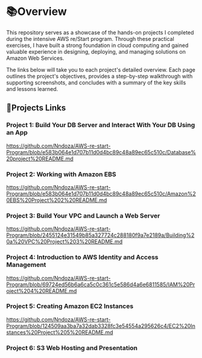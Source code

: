 # 📚Overview 

This repository serves as a showcase of the hands-on projects I completed during the intensive AWS re/Start program. Through these practical exercises, I have built a strong foundation in cloud computing and gained valuable experience in designing, deploying, and managing solutions on Amazon Web Services.

The links below will take you to each project's detailed overview. Each page outlines the project's objectives, provides a step-by-step walkthrough with supporting screenshots, and concludes with a summary of the key skills and lessons learned.


## 📁Projects Links
### Project 1: Build Your DB Server and Interact With Your DB Using an App

https://github.com/Nndoza/AWS-re-start-Program/blob/e583b064e1d707b11d0d4bc89c48a89ec65c510c/Database%20project%20README.md


### Project 2: Working with Amazon EBS

https://github.com/Nndoza/AWS-re-start-Program/blob/e583b064e1d707b11d0d4bc89c48a89ec65c510c/Amazon%20EBS%20Project%202%20README.md


### Project 3: Build Your VPC and Launch a Web Server

https://github.com/Nndoza/AWS-re-start-Program/blob/2455124e31549b85a327724c288180f9a7e2189a/Building%20a%20VPC%20Project%203%20README.md

### Project 4: Introduction to AWS Identity and Access Management

https://github.com/Nndoza/AWS-re-start-Program/blob/69724ed56b6a6ca5c0c361c5e586d4a6e6811585/IAM%20Project%204%20README.md


### Project 5:  Creating Amazon EC2 Instances

https://github.com/Nndoza/AWS-re-start-Program/blob/124509aa3ba7a32dab3328fc3e54554a295626c4/EC2%20Instances%20Project%205%20README.md

### Project 6: S3 Web Hosting and Presentation





